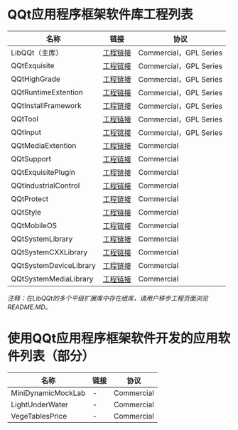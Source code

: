 # QQt应用程序框架软件库工程列表  

|名称|链接|协议|
|----|----|----|
|LibQQt（主库）| [工程链接](https://gitee.com/drabel/LibQQt) |Commercial，GPL Series|
|QQtExquisite |[工程链接](https://gitee.com/drabel/QQtExquisite)|Commercial，GPL Series|
|QQtHighGrade|[工程链接](https://gitee.com/drabel/QQtHighGrade)|Commercial，GPL Series|
|QQtRuntimeExtention|[工程链接](https://gitee.com/drabel/QQtRuntimeExtention)|Commercial，GPL Series|
|QQtInstallFramework|[工程链接](https://gitee.com/drabel/QQtInstallFramework)|Commercial，GPL Series|
|QQtTool|[工程链接](https://gitee.com/drabel/QQtTool)|Commercial，GPL Series|
|QQtInput|[工程链接](https://gitee.com/drabel/QQtInput)|Commercial，GPL Series|
|QQtMediaExtention|[工程链接](https://gitee.com/drabel/QQtMediaExtention)|Commercial|
|QQtSupport|[工程链接](https://gitee.com/drabel/QQtSupport)|Commercial|
|QQtExquisitePlugin|[工程链接](https://gitee.com/drabel/QQtExquisitePlugin)|Commercial|
|QQtIndustrialControl|[工程链接](https://gitee.com/drabel/QQtIndustrialControl)|Commercial|
|QQtProtect|[工程链接](https://gitee.com/drabel/QQtProtect)|Commercial|
|QQtStyle|[工程链接](https://gitee.com/drabel/QQtStyle)|Commercial|
|QQtMobileOS|[工程链接](https://gitee.com/drabel/QQtMobileOS)|Commercial|
|QQtSystemLibrary|[工程链接](https://gitee.com/drabel/QQtSystemLibrary)|Commercial|
|QQtSystemCXXLibrary|[工程链接](https://gitee.com/drabel/QQtSystemCXXLibrary)|Commercial|
|QQtSystemDeviceLibrary|[工程链接](https://gitee.com/drabel/QQtSystemDeviceLibrary)|Commercial|
|QQtSystemMediaLibrary|[工程链接](https://gitee.com/drabel/QQtSystemMediaLibrary)|Commercial|

*注释：在LibQQt的多个平级扩展库中存在组库，请用户移步工程页面浏览README.MD。*  

# 使用QQt应用程序框架软件开发的应用软件列表（部分）  

|名称|链接|协议|
|----|----|----|
|MiniDynamicMockLab|-|Commercial|
|LightUnderWater|-|Commercial|
|VegeTablesPrice|-|Commercial|
